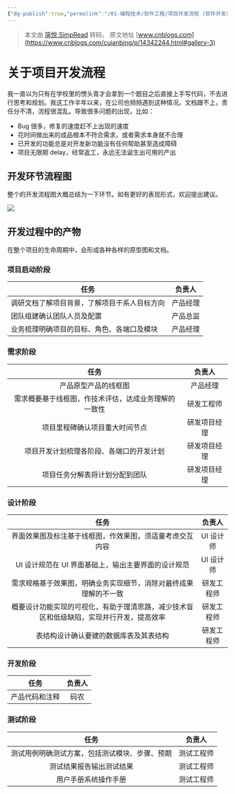 ```yaml
---
{"dg-publish":true,"permalink":"/01-编程技术/软件工程/项目开发流程 (软件开发流程图)/","dgPassFrontmatter":true,"created":"2023-10-27T09:00:33.416+08:00","updated":"2023-11-13T19:35:31.421+08:00"}
---
```


> 本文由 [简悦 SimpRead](http://ksria.com/simpread/) 转码， 原文地址 [www.cnblogs.com](https://www.cnblogs.com/cuianbing/p/14342244.html#gallery-3)

关于项目开发流程
========

我一直以为只有在学校里的愣头青才会拿到一个题目之后直接上手写代码，不去进行思考和规划。我这工作半年以来，在公司也频频遇到这种情况。文档跟不上，责任分不清，流程很混乱。导致很多问题的出现，比如：

*   Bug 很多，修复的速度赶不上出现的速度
*   花时间做出来的成品根本不符合需求，或者需求本身就不合理
*   已开发的功能总是对开发新功能没有任何帮助甚至造成障碍
*   项目无限期 delay，经常返工，永远无法诞生出可用的产出

开发环节流程图
-------

整个的开发流程图大概总结为一下环节。如有更好的表现形式，欢迎提出建议。

![](/img/user/assets/项目开发流程.jpg)

开发过程中的产物
--------

在整个项目的生命周期中，会形成各种各样的原型图和文档。

### 项目启动阶段

| 任务                                         	| 负责人   	|
|----------------------------------------------	|----------	|
| 调研文档了解项目背景，了解项目干系人目标方向 	| 产品经理 	|
|团队组建确认团队人员及配置| 产品总监 	|
| 业务梳理明确项目的目标、角色、各端口及模块   	| 产品经理 	|

### 需求阶段

|                         任务                         	|    负责人    	|
|:----------------------------------------------------:	|:------------:	|
| 产品原型产品的线框图                                 	| 产品经理     	|
| 需求概要基于线框图，作技术评估，达成业务理解的一致性 	| 研发工程师   	|
| 项目里程碑确认项目重大时间节点                       	| 研发项目经理 	|
| 项目开发计划梳理各阶段、各端口的开发计划             	| 研发项目经理 	|
| 项目任务分解表将计划分配到团队                       	| 研发项目经理 	|

### 设计阶段
|                                           任务                                           	|   负责人   	|
|:----------------------------------------------------------------------------------------:	|:----------:	|
| 界面效果图及标注基于线框图，作效果图，须适量考虑交互内容                                 	| UI 设计师  	|
| UI 设计规范在 UI 界面基础上，输出主要界面的设计规范                                      	| UI 设计师  	|
| 需求规格基于效果图，明确业务实现细节，消除对最终成果理解的不一致                         	| 研发工程师 	|
| 概要设计功能实现的可视化，有助于理清思路，减少技术盲区和低级缺陷，实现并行开发，提高效率 	| 研发工程师 	|
| 表结构设计确认要建的数据库表及其表结构                                                   	| 研发工程师 	|

### 开发阶段

|      任务      	| 负责人 	|
|:--------------:	|:------:	|
| 产品代码和注释 	| 码农   	|

### 测试阶段

|                      任务                      	|   负责人   	|
|:----------------------------------------------:	|:----------:	|
| 测试用例明确测试方案，包括测试模块、步骤、预期 	| 测试工程师 	|
| 测试结果报告输出测试结果                       	| 测试工程师 	|
| 用户手册系统操作手册                           	| 测试工程师 	|


  
